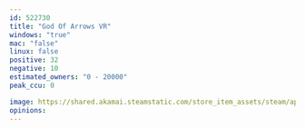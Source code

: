 ```yaml
---
id: 522730
title: "God Of Arrows VR"
windows: "true"
mac: "false"
linux: false
positive: 32
negative: 10
estimated_owners: "0 - 20000"
peak_ccu: 0

image: https://shared.akamai.steamstatic.com/store_item_assets/steam/apps/522730/header.jpg?t=1509753161
opinions:
---
```

